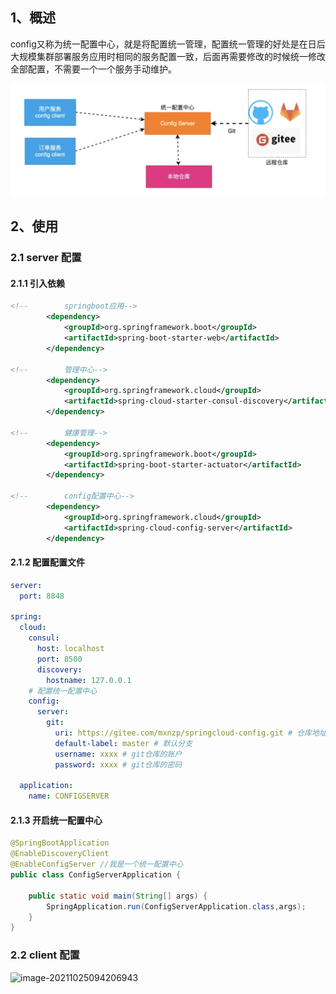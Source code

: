 ## 1、概述

config又称为统一配置中心，就是将配置统一管理，配置统一管理的好处是在日后大规模集群部署服务应用时相同的服务配置一致，后面再需要修改的时候统一修改全部配置，不需要一个一个服务手动维护。

![image-20211025091958343](./images/image-20211025091958343.png)

## 2、使用

### 2.1 server 配置

#### 2.1.1 引入依赖

```xml
<!--        springboot应用-->
        <dependency>
            <groupId>org.springframework.boot</groupId>
            <artifactId>spring-boot-starter-web</artifactId>
        </dependency>

<!--        管理中心-->
        <dependency>
            <groupId>org.springframework.cloud</groupId>
            <artifactId>spring-cloud-starter-consul-discovery</artifactId>
        </dependency>

<!--        健康管理-->
        <dependency>
            <groupId>org.springframework.boot</groupId>
            <artifactId>spring-boot-starter-actuator</artifactId>
        </dependency>

<!--        config配置中心-->
        <dependency>
            <groupId>org.springframework.cloud</groupId>
            <artifactId>spring-cloud-config-server</artifactId>
        </dependency>
```

#### 2.1.2 配置配置文件

```yml
server:
  port: 8848

spring:
  cloud:
    consul:
      host: localhost
      port: 8500
      discovery:
        hostname: 127.0.0.1
    # 配置统一配置中心
    config:
      server:
        git:
          uri: https://gitee.com/mxnzp/springcloud-config.git # 仓库地址
          default-label: master # 默认分支
          username: xxxx # git仓库的账户
          password: xxxx # git仓库的密码

  application:
    name: CONFIGSERVER

```

#### 2.1.3 开启统一配置中心

```java
@SpringBootApplication
@EnableDiscoveryClient
@EnableConfigServer //我是一个统一配置中心
public class ConfigServerApplication {

    public static void main(String[] args) {
        SpringApplication.run(ConfigServerApplication.class,args);
    }
}
```

### 2.2 client 配置

![image-20211025094206943](/images/image-20211025094206943.png)